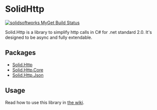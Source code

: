 # SolidHttp 
[![solidsoftworks MyGet Build Status](https://www.myget.org/BuildSource/Badge/solidsoftworks?identifier=a3ce4e9e-bc86-4795-a1fb-3fe77c9662f6)](https://www.myget.org/)

Solid.Http is a library to simplify http calls in C# for .net standard 2.0. It's designed to be async and fully extendable.

## Packages
* [Solid.Http](https://www.nuget.org/packages/Solid.Http)
* [Solid.Http.Core](https://www.nuget.org/packages/Solid.Http.Core)
* [Solid.Http.Json](https://www.nuget.org/packages/Solid.Http.Json)

## Usage
Read how to use this library in [the wiki](https://github.com/SOLIDSoftworks/Solid.Http/wiki).
